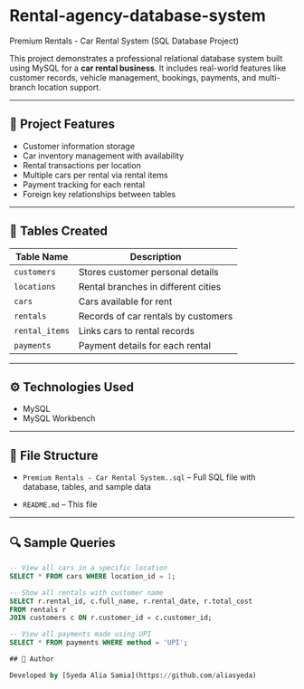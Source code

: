 # Rental-agency-database-system

Premium Rentals - Car Rental System (SQL Database Project)

This project demonstrates a professional relational database system built using MySQL for a **car rental business**. It includes real-world features like customer records, vehicle management, bookings, payments, and multi-branch location support.

---

## 📌 Project Features

- Customer information storage
- Car inventory management with availability
- Rental transactions per location
- Multiple cars per rental via rental items
- Payment tracking for each rental
- Foreign key relationships between tables

---

## 🧱 Tables Created

| Table Name      | Description                            |
|-----------------|----------------------------------------|
| `customers`      | Stores customer personal details       |
| `locations`      | Rental branches in different cities    |
| `cars`           | Cars available for rent                |
| `rentals`        | Records of car rentals by customers    |
| `rental_items`   | Links cars to rental records           |
| `payments`       | Payment details for each rental        |

---

## ⚙️ Technologies Used

- MySQL
- MySQL Workbench

---

## 📂 File Structure

- `Premium Rentals - Car Rental System..sql` – Full SQL file with database, tables, and sample data
  
- `README.md` – This file

---

## 🔍 Sample Queries

```sql
-- View all cars in a specific location
SELECT * FROM cars WHERE location_id = 1;

-- Show all rentals with customer name
SELECT r.rental_id, c.full_name, r.rental_date, r.total_cost
FROM rentals r
JOIN customers c ON r.customer_id = c.customer_id;

-- View all payments made using UPI
SELECT * FROM payments WHERE method = 'UPI';

## 🔗 Author

Developed by [Syeda Alia Samia](https://github.com/aliasyeda)


